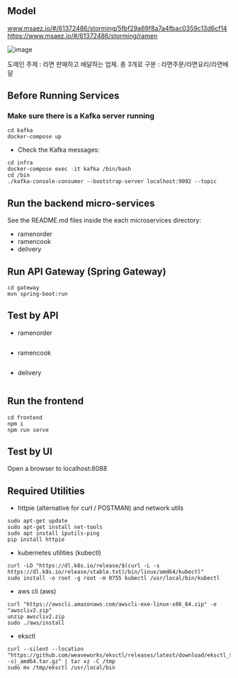# 

## Model
www.msaez.io/#/61372486/storming/5fbf29a69f8a7a4fbac0359c13d6cf14
https://www.msaez.io/#/61372486/storming/ramen

![image](https://github.com/user-attachments/assets/4f7f8aef-212c-403b-a51a-51dec6e9e10a)


 도메인 주제 : 라면 판매하고 배달하는 업체.
 총 3개로 구분 : 라면주문/라면요리/라면배달
 

## Before Running Services
### Make sure there is a Kafka server running
```
cd kafka
docker-compose up
```
- Check the Kafka messages:
```
cd infra
docker-compose exec -it kafka /bin/bash
cd /bin
./kafka-console-consumer --bootstrap-server localhost:9092 --topic
```

## Run the backend micro-services
See the README.md files inside the each microservices directory:

- ramenorder
- ramencook
- delivery


## Run API Gateway (Spring Gateway)
```
cd gateway
mvn spring-boot:run
```

## Test by API
- ramenorder
```
```
- ramencook
```
```
- delivery
```
```


## Run the frontend
```
cd frontend
npm i
npm run serve
```

## Test by UI
Open a browser to localhost:8088

## Required Utilities

- httpie (alternative for curl / POSTMAN) and network utils
```
sudo apt-get update
sudo apt-get install net-tools
sudo apt install iputils-ping
pip install httpie
```

- kubernetes utilities (kubectl)
```
curl -LO "https://dl.k8s.io/release/$(curl -L -s https://dl.k8s.io/release/stable.txt)/bin/linux/amd64/kubectl"
sudo install -o root -g root -m 0755 kubectl /usr/local/bin/kubectl
```

- aws cli (aws)
```
curl "https://awscli.amazonaws.com/awscli-exe-linux-x86_64.zip" -o "awscliv2.zip"
unzip awscliv2.zip
sudo ./aws/install
```

- eksctl 
```
curl --silent --location "https://github.com/weaveworks/eksctl/releases/latest/download/eksctl_$(uname -s)_amd64.tar.gz" | tar xz -C /tmp
sudo mv /tmp/eksctl /usr/local/bin
```

